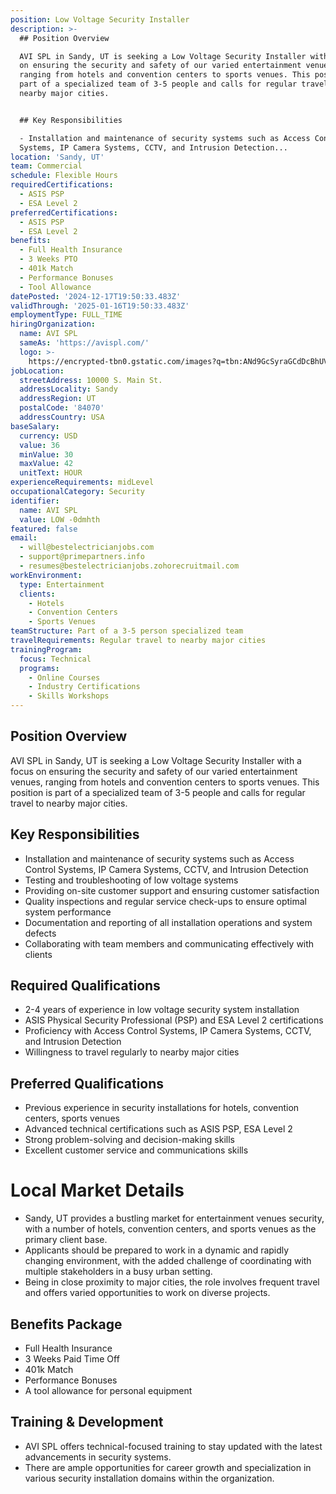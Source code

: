 ```yaml
---
position: Low Voltage Security Installer
description: >-
  ## Position Overview

  AVI SPL in Sandy, UT is seeking a Low Voltage Security Installer with a focus
  on ensuring the security and safety of our varied entertainment venues,
  ranging from hotels and convention centers to sports venues. This position is
  part of a specialized team of 3-5 people and calls for regular travel to
  nearby major cities. 


  ## Key Responsibilities

  - Installation and maintenance of security systems such as Access Control
  Systems, IP Camera Systems, CCTV, and Intrusion Detection...
location: 'Sandy, UT'
team: Commercial
schedule: Flexible Hours
requiredCertifications:
  - ASIS PSP
  - ESA Level 2
preferredCertifications:
  - ASIS PSP
  - ESA Level 2
benefits:
  - Full Health Insurance
  - 3 Weeks PTO
  - 401k Match
  - Performance Bonuses
  - Tool Allowance
datePosted: '2024-12-17T19:50:33.483Z'
validThrough: '2025-01-16T19:50:33.483Z'
employmentType: FULL_TIME
hiringOrganization:
  name: AVI SPL
  sameAs: 'https://avispl.com/'
  logo: >-
    https://encrypted-tbn0.gstatic.com/images?q=tbn:ANd9GcSyraGCdDcBhUVCLjb9MI2McsVysMD7wjYlIQ&s
jobLocation:
  streetAddress: 10000 S. Main St.
  addressLocality: Sandy
  addressRegion: UT
  postalCode: '84070'
  addressCountry: USA
baseSalary:
  currency: USD
  value: 36
  minValue: 30
  maxValue: 42
  unitText: HOUR
experienceRequirements: midLevel
occupationalCategory: Security
identifier:
  name: AVI SPL
  value: LOW -0dmhth
featured: false
email:
  - will@bestelectricianjobs.com
  - support@primepartners.info
  - resumes@bestelectricianjobs.zohorecruitmail.com
workEnvironment:
  type: Entertainment
  clients:
    - Hotels
    - Convention Centers
    - Sports Venues
teamStructure: Part of a 3-5 person specialized team
travelRequirements: Regular travel to nearby major cities
trainingProgram:
  focus: Technical
  programs:
    - Online Courses
    - Industry Certifications
    - Skills Workshops
---
```




## Position Overview
AVI SPL in Sandy, UT is seeking a Low Voltage Security Installer with a focus on ensuring the security and safety of our varied entertainment venues, ranging from hotels and convention centers to sports venues. This position is part of a specialized team of 3-5 people and calls for regular travel to nearby major cities. 

## Key Responsibilities
- Installation and maintenance of security systems such as Access Control Systems, IP Camera Systems, CCTV, and Intrusion Detection
- Testing and troubleshooting of low voltage systems
- Providing on-site customer support and ensuring customer satisfaction 
- Quality inspections and regular service check-ups to ensure optimal system performance
- Documentation and reporting of all installation operations and system defects
- Collaborating with team members and communicating effectively with clients

## Required Qualifications
- 2-4 years of experience in low voltage security system installation
- ASIS Physical Security Professional (PSP) and ESA Level 2 certifications
- Proficiency with Access Control Systems, IP Camera Systems, CCTV, and Intrusion Detection
- Willingness to travel regularly to nearby major cities

## Preferred Qualifications
- Previous experience in security installations for hotels, convention centers, sports venues
- Advanced technical certifications such as ASIS PSP, ESA Level 2
- Strong problem-solving and decision-making skills
- Excellent customer service and communications skills

# Local Market Details
- Sandy, UT provides a bustling market for entertainment venues security, with a number of hotels, convention centers, and sports venues as the primary client base. 
- Applicants should be prepared to work in a dynamic and rapidly changing environment, with the added challenge of coordinating with multiple stakeholders in a busy urban setting. 
- Being in close proximity to major cities, the role involves frequent travel and offers varied opportunities to work on diverse projects.

## Benefits Package
- Full Health Insurance
- 3 Weeks Paid Time Off
- 401k Match
- Performance Bonuses
- A tool allowance for personal equipment

## Training & Development 
- AVI SPL offers technical-focused training to stay updated with the latest advancements in security systems. 
- There are ample opportunities for career growth and specialization in various security installation domains within the organization.